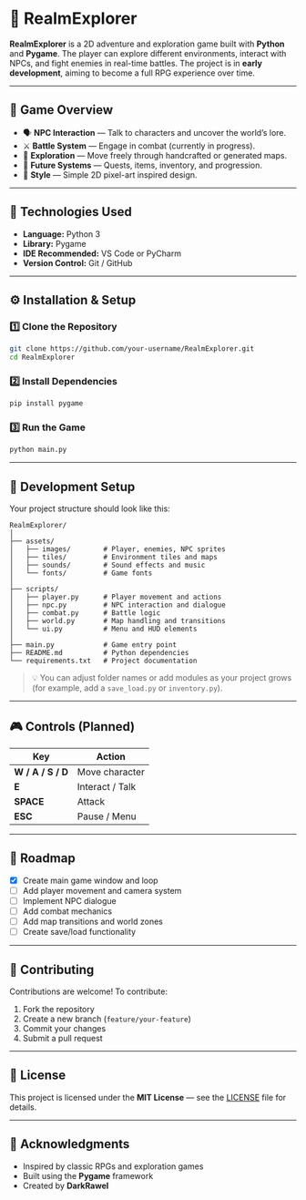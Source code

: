 # 🌌 RealmExplorer

**RealmExplorer** is a 2D adventure and exploration game built with **Python** and **Pygame**.
The player can explore different environments, interact with NPCs, and fight enemies in real-time battles.
The project is in **early development**, aiming to become a full RPG experience over time.

---

## 🧭 Game Overview

* 🗣️ **NPC Interaction** — Talk to characters and uncover the world’s lore.
* ⚔️ **Battle System** — Engage in combat (currently in progress).
* 🌄 **Exploration** — Move freely through handcrafted or generated maps.
* 🧱 **Future Systems** — Quests, items, inventory, and progression.
* 🎨 **Style** — Simple 2D pixel-art inspired design.

---

## 🧩 Technologies Used

* **Language:** Python 3
* **Library:** Pygame
* **IDE Recommended:** VS Code or PyCharm
* **Version Control:** Git / GitHub

---

## ⚙️ Installation & Setup

### 1️⃣ Clone the Repository

```bash
git clone https://github.com/your-username/RealmExplorer.git
cd RealmExplorer
```

### 2️⃣ Install Dependencies

```bash
pip install pygame
```

### 3️⃣ Run the Game

```bash
python main.py
```

---

## 🧱 Development Setup

Your project structure should look like this:

```
RealmExplorer/
│
├── assets/
│   ├── images/        # Player, enemies, NPC sprites
│   ├── tiles/         # Environment tiles and maps
│   ├── sounds/        # Sound effects and music
│   └── fonts/         # Game fonts
│
├── scripts/
│   ├── player.py      # Player movement and actions
│   ├── npc.py         # NPC interaction and dialogue
│   ├── combat.py      # Battle logic
│   ├── world.py       # Map handling and transitions
│   └── ui.py          # Menu and HUD elements
│
├── main.py            # Game entry point
├── README.md          # Python dependencies
└── requirements.txt   # Project documentation
```

> 💡 You can adjust folder names or add modules as your project grows (for example, add a `save_load.py` or `inventory.py`).

---

## 🎮 Controls (Planned)

| Key               | Action          |
| ----------------- | --------------- |
| **W / A / S / D** | Move character  |
| **E**             | Interact / Talk |
| **SPACE**         | Attack          |
| **ESC**           | Pause / Menu    |

---

## 🧠 Roadmap

* [x] Create main game window and loop
* [ ] Add player movement and camera system
* [ ] Implement NPC dialogue
* [ ] Add combat mechanics
* [ ] Add map transitions and world zones
* [ ] Create save/load functionality

---

## 🤝 Contributing

Contributions are welcome!
To contribute:

1. Fork the repository
2. Create a new branch (`feature/your-feature`)
3. Commit your changes
4. Submit a pull request

---

## 📜 License

This project is licensed under the **MIT License** — see the [LICENSE](LICENSE) file for details.

---

## 🌟 Acknowledgments

* Inspired by classic RPGs and exploration games
* Built using the **Pygame** framework
* Created by **DarkRawel**
